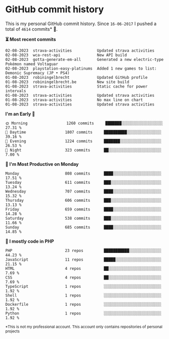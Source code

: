 # GitHub commit history
This is my personal GitHub commit history. Since <!--START_SECTION:first-commit-date-->`16-06-2017`<!--END_SECTION:first-commit-date--> I pushed a total of <!--START_SECTION:total-commit-count-->`4614`<!--END_SECTION:total-commit-count--> commits* 🎉.

<!--START_SECTION:most-recent-commits-->
**⏳ Most recent commits**
                                        
```text
02-08-2023  strava-activities           Updated strava activities
02-08-2023  wca-rest-api                New API build
02-08-2023  gotta-generate-em-all       Generated a new electric-type Pokémon named Voltaguar
02-08-2023  playstation-easy-platinums  Added 1 new games to list: Demonic Supremacy (JP • PS4)
01-08-2023  robiningelbrecht            Updated GitHub profile
01-08-2023  robiningelbrecht.be         New site build
01-08-2023  strava-activities           Static cache for power intervals
01-08-2023  strava-activities           Updated strava activities
01-08-2023  strava-activities           No max line on chart
01-08-2023  strava-activities           Updated strava activities
```
<!--END_SECTION:most-recent-commits-->  

<!--START_SECTION:commits-per-day-time-->
**I&#039;m an Early 🐤**

```text
🌞 Morning                 1260 commits     ███████░░░░░░░░░░░░░░░░░░   27.31 %
🌆 Daytime                 1807 commits     ██████████░░░░░░░░░░░░░░░   39.16 %
🌃 Evening                 1224 commits     ███████░░░░░░░░░░░░░░░░░░   26.53 %
🌙 Night                   323 commits      ██░░░░░░░░░░░░░░░░░░░░░░░   7.00 %
```
<!--END_SECTION:commits-per-day-time-->  

<!--START_SECTION:commits-per-weekday-->
**📅 I&#039;m Most Productive on Monday**

```text
Monday                    808 commits      ████░░░░░░░░░░░░░░░░░░░░░   17.51 %
Tuesday                   611 commits      ███░░░░░░░░░░░░░░░░░░░░░░   13.24 %
Wednesday                 707 commits      ████░░░░░░░░░░░░░░░░░░░░░   15.32 %
Thursday                  606 commits      ███░░░░░░░░░░░░░░░░░░░░░░   13.13 %
Friday                    659 commits      ████░░░░░░░░░░░░░░░░░░░░░   14.28 %
Saturday                  538 commits      ███░░░░░░░░░░░░░░░░░░░░░░   11.66 %
Sunday                    685 commits      ████░░░░░░░░░░░░░░░░░░░░░   14.85 %
```
<!--END_SECTION:commits-per-weekday-->  

<!--START_SECTION:repos-per-language-->
**💬 I mostly code in PHP**

```text
PHP                       23 repos         ███████████░░░░░░░░░░░░░░   44.23 %
JavaScript                11 repos         █████░░░░░░░░░░░░░░░░░░░░   21.15 %
HTML                      4 repos          ██░░░░░░░░░░░░░░░░░░░░░░░   7.69 %
CSS                       4 repos          ██░░░░░░░░░░░░░░░░░░░░░░░   7.69 %
TypeScript                1 repos          ░░░░░░░░░░░░░░░░░░░░░░░░░   1.92 %
Shell                     1 repos          ░░░░░░░░░░░░░░░░░░░░░░░░░   1.92 %
Dockerfile                1 repos          ░░░░░░░░░░░░░░░░░░░░░░░░░   1.92 %
Python                    1 repos          ░░░░░░░░░░░░░░░░░░░░░░░░░   1.92 %
```
<!--END_SECTION:repos-per-language-->  

<sub>*This is not my professional account. This account only contains repositories of personal projects</sub>
